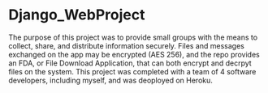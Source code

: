 
# Django_WebProject

The purpose of this project was to provide small groups with the means to collect, share, and distribute information securely.  Files and messages exchanged on the app may be encrypted (AES 256), and the repo provides an FDA, or File Download Application, that can both encrypt and decrpyt files on the system. This project was completed with a team of 4 software developers, including myself, and was deoployed on Heroku.
